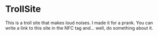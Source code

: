 # TrollSite
This is a troll site that makes loud noises. I made it for a prank. You can write a link to this site in the NFC tag and... well, do something about it.
